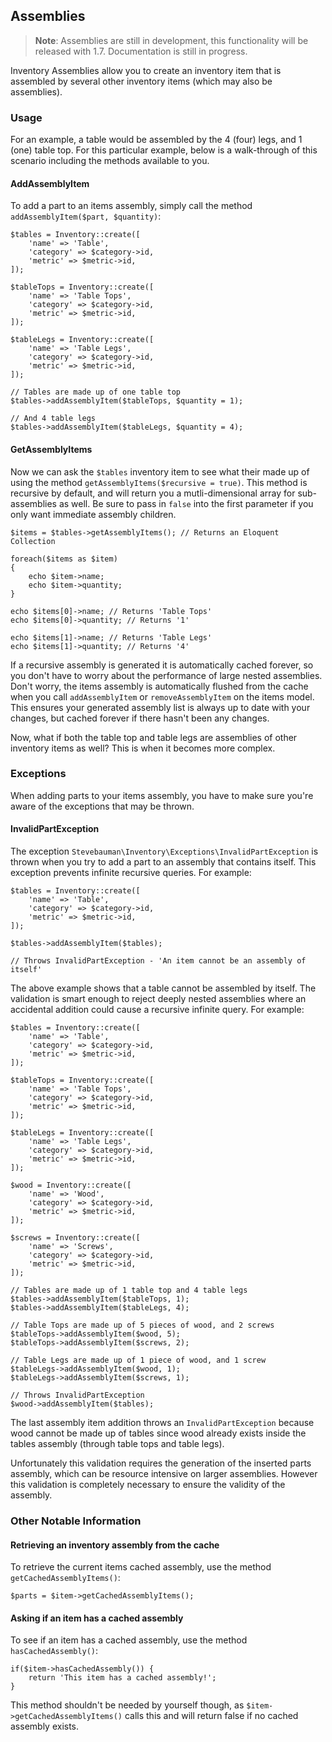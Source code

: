 ## Assemblies

> **Note**: Assemblies are still in development, this functionality will be released with 1.7. Documentation is still in progress.

Inventory Assemblies allow you to create an inventory item that is assembled by several other inventory items (which may also
be assemblies).

### Usage

For an example, a table would be assembled by the 4 (four) legs, and 1 (one) table top. For this
particular example, below is a walk-through of this scenario including the methods available to you.

#### AddAssemblyItem

To add a part to an items assembly, simply call the method `addAssemblyItem($part, $quantity)`:

    $tables = Inventory::create([
        'name' => 'Table',
        'category' => $category->id,
        'metric' => $metric->id,
    ]);
    
    $tableTops = Inventory::create([
        'name' => 'Table Tops',
        'category' => $category->id,
        'metric' => $metric->id,
    ]);
    
    $tableLegs = Inventory::create([
        'name' => 'Table Legs',
        'category' => $category->id,
        'metric' => $metric->id,
    ]);
    
    // Tables are made up of one table top
    $tables->addAssemblyItem($tableTops, $quantity = 1);
    
    // And 4 table legs
    $tables->addAssemblyItem($tableLegs, $quantity = 4);

#### GetAssemblyItems

Now we can ask the `$tables` inventory item to see what their made up of using the method `getAssemblyItems($recursive = true)`.
This method is recursive by default, and will return you a mutli-dimensional array for sub-assemblies as well. Be sure to pass
in `false` into the first parameter if you only want immediate assembly children.

    $items = $tables->getAssemblyItems(); // Returns an Eloquent Collection
    
    foreach($items as $item)
    {
        echo $item->name;
        echo $item->quantity;
    }
    
    echo $items[0]->name; // Returns 'Table Tops'
    echo $items[0]->quantity; // Returns '1'
    
    echo $items[1]->name; // Returns 'Table Legs'
    echo $items[1]->quantity; // Returns '4'

If a recursive assembly is generated it is automatically cached forever, so you don't have to worry about the performance
of large nested assemblies. Don't worry, the items assembly is automatically flushed from the cache when you call
`addAssemblyItem` or `removeAssemblyItem` on the items model. This ensures your generated assembly list is always up to date with your changes,
but cached forever if there hasn't been any changes.

Now, what if both the table top and table legs are assemblies of other inventory items as well? This is when it becomes more complex.

### Exceptions

When adding parts to your items assembly, you have to make sure you're aware of the exceptions that may be thrown.

#### InvalidPartException

The exception `Stevebauman\Inventory\Exceptions\InvalidPartException` is thrown when you try to add a part to an assembly
that contains itself. This exception prevents infinite recursive queries. For example:

    $tables = Inventory::create([
        'name' => 'Table',
        'category' => $category->id,
        'metric' => $metric->id,
    ]);
    
    $tables->addAssemblyItem($tables);
    
    // Throws InvalidPartException - 'An item cannot be an assembly of itself'

The above example shows that a table cannot be assembled by itself. The validation is smart enough to reject deeply nested
assemblies where an accidental addition could cause a recursive infinite query. For example:

    $tables = Inventory::create([
        'name' => 'Table',
        'category' => $category->id,
        'metric' => $metric->id,
    ]);
    
    $tableTops = Inventory::create([
        'name' => 'Table Tops',
        'category' => $category->id,
        'metric' => $metric->id,
    ]);
    
    $tableLegs = Inventory::create([
        'name' => 'Table Legs',
        'category' => $category->id,
        'metric' => $metric->id,
    ]);
    
    $wood = Inventory::create([
        'name' => 'Wood',
        'category' => $category->id,
        'metric' => $metric->id,
    ]);
    
    $screws = Inventory::create([
        'name' => 'Screws',
        'category' => $category->id,
        'metric' => $metric->id,
    ]);
    
    // Tables are made up of 1 table top and 4 table legs
    $tables->addAssemblyItem($tableTops, 1);
    $tables->addAssemblyItem($tableLegs, 4);
    
    // Table Tops are made up of 5 pieces of wood, and 2 screws
    $tableTops->addAssemblyItem($wood, 5);
    $tableTops->addAssemblyItem($screws, 2);
    
    // Table Legs are made up of 1 piece of wood, and 1 screw
    $tableLegs->addAssemblyItem($wood, 1);
    $tableLegs->addAssemblyItem($screws, 1);
    
    // Throws InvalidPartException
    $wood->addAssemblyItem($tables);

The last assembly item addition throws an `InvalidPartException` because wood cannot be made up of tables since wood
already exists inside the tables assembly (through table tops and table legs).

Unfortunately this validation requires the generation of the inserted parts assembly, which can be
resource intensive on larger assemblies. However this validation is completely necessary to ensure the validity of the assembly.

### Other Notable Information

#### Retrieving an inventory assembly from the cache

To retrieve the current items cached assembly, use the method `getCachedAssemblyItems()`:

    $parts = $item->getCachedAssemblyItems();
    
#### Asking if an item has a cached assembly

To see if an item has a cached assembly, use the method `hasCachedAssembly()`:

    if($item->hasCachedAssembly()) {
        return 'This item has a cached assembly!';
    }
    
This method shouldn't be needed by yourself though, as `$item->getCachedAssemblyItems()` calls this
and will return false if no cached assembly exists.
